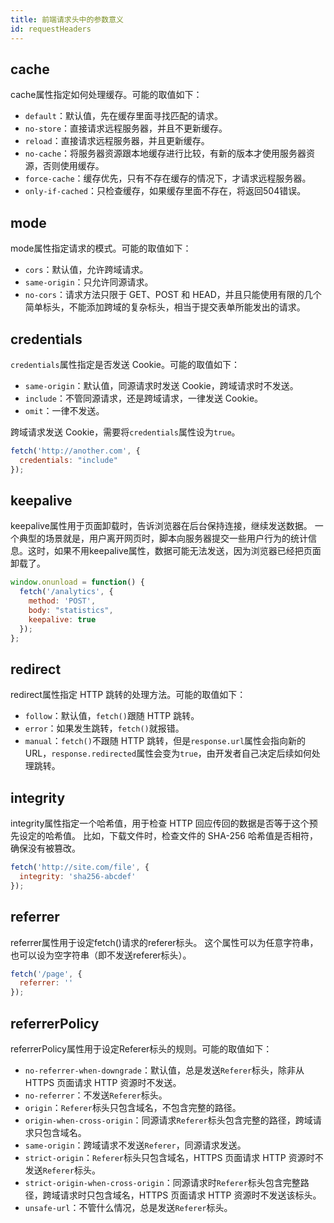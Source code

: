 ```yaml
---
title: 前端请求头中的参数意义
id: requestHeaders
---
```


## cache
cache属性指定如何处理缓存。可能的取值如下：

- `default`：默认值，先在缓存里面寻找匹配的请求。
- `no-store`：直接请求远程服务器，并且不更新缓存。
- `reload`：直接请求远程服务器，并且更新缓存。
- `no-cache`：将服务器资源跟本地缓存进行比较，有新的版本才使用服务器资源，否则使用缓存。
- `force-cache`：缓存优先，只有不存在缓存的情况下，才请求远程服务器。
- `only-if-cached`：只检查缓存，如果缓存里面不存在，将返回504错误。





## mode
mode属性指定请求的模式。可能的取值如下：

- `cors`：默认值，允许跨域请求。
- `same-origin`：只允许同源请求。
- `no-cors`：请求方法只限于 GET、POST 和 HEAD，并且只能使用有限的几个简单标头，不能添加跨域的复杂标头，相当于提交表单所能发出的请求。



## credentials
`credentials`属性指定是否发送 Cookie。可能的取值如下：

- `same-origin`：默认值，同源请求时发送 Cookie，跨域请求时不发送。
- `include`：不管同源请求，还是跨域请求，一律发送 Cookie。
- `omit`：一律不发送。

跨域请求发送 Cookie，需要将`credentials`属性设为`true`。
```javascript
fetch('http://another.com', {
  credentials: "include"
});
```


## keepalive
keepalive属性用于页面卸载时，告诉浏览器在后台保持连接，继续发送数据。
一个典型的场景就是，用户离开网页时，脚本向服务器提交一些用户行为的统计信息。这时，如果不用keepalive属性，数据可能无法发送，因为浏览器已经把页面卸载了。
```javascript
window.onunload = function() {
  fetch('/analytics', {
    method: 'POST',
    body: "statistics",
    keepalive: true
  });
};
```
## redirect
redirect属性指定 HTTP 跳转的处理方法。可能的取值如下：

- `follow`：默认值，`fetch()`跟随 HTTP 跳转。
- `error`：如果发生跳转，`fetch()`就报错。
- `manual`：`fetch()`不跟随 HTTP 跳转，但是`response.url`属性会指向新的 URL，`response.redirected`属性会变为`true`，由开发者自己决定后续如何处理跳转。
## integrity
integrity属性指定一个哈希值，用于检查 HTTP 回应传回的数据是否等于这个预先设定的哈希值。
比如，下载文件时，检查文件的 SHA-256 哈希值是否相符，确保没有被篡改。
```javascript
fetch('http://site.com/file', {
  integrity: 'sha256-abcdef'
});
```
## referrer
referrer属性用于设定fetch()请求的referer标头。
这个属性可以为任意字符串，也可以设为空字符串（即不发送referer标头）。
```javascript
fetch('/page', {
  referrer: ''
});
```
## referrerPolicy
referrerPolicy属性用于设定Referer标头的规则。可能的取值如下：

- `no-referrer-when-downgrade`：默认值，总是发送`Referer`标头，除非从 HTTPS 页面请求 HTTP 资源时不发送。
- `no-referrer`：不发送`Referer`标头。
- `origin`：`Referer`标头只包含域名，不包含完整的路径。
- `origin-when-cross-origin`：同源请求`Referer`标头包含完整的路径，跨域请求只包含域名。
- `same-origin`：跨域请求不发送`Referer`，同源请求发送。
- `strict-origin`：`Referer`标头只包含域名，HTTPS 页面请求 HTTP 资源时不发送`Referer`标头。
- `strict-origin-when-cross-origin`：同源请求时`Referer`标头包含完整路径，跨域请求时只包含域名，HTTPS 页面请求 HTTP 资源时不发送该标头。
- `unsafe-url`：不管什么情况，总是发送`Referer`标头。
